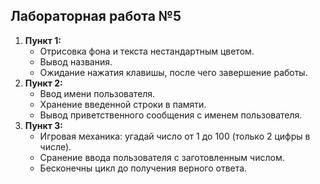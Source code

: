 ## Лабораторная работа №5

1. **Пункт 1:** 
    - Отрисовка фона и текста нестандартным цветом.
    - Вывод названия. 
    - Ожидание нажатия клавишы, после чего завершение работы.
2. **Пункт 2:** 
    - Ввод имени пользователя.
    - Хранение введенной строки в памяти.
    - Вывод приветственного сообщения с именем пользователя.
3. **Пункт 3:**
    - Игровая механика: угадай число от 1 до 100 (только 2 цифры в числе).
    - Сранение ввода пользователя с заготовленным числом.
    - Бесконечны цикл до получения верного ответа.